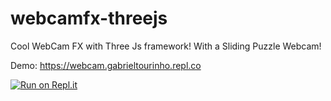 # webcamfx-threejs
Cool WebCam FX with Three Js framework! With a Sliding Puzzle Webcam!

Demo:
https://webcam.gabrieltourinho.repl.co

[![Run on Repl.it](https://repl.it/badge/github/GTourinho/webcamfx-threejs)](https://repl.it/github/GTourinho/webcamfx-threejs)